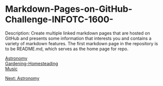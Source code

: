 # Markdown-Pages-on-GitHub-Challenge-INFOTC-1600-
Description: Create multiple linked markdown pages that are hosted on GitHub and presents some information that interests you and contains a variety of markdown features. The first markdown page in the repository is to be README.md, which serves as the home page for repo.

[Astronomy](Astronomy.md)  
[Gardening-Homesteading](Gardening-Homesteading.md)  
[Music](Music.md)  

[Next: Astronomy](Astronomy.md)
